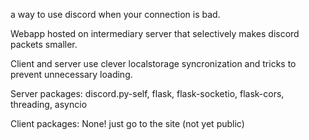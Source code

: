 a way to use discord when your connection is bad.

Webapp hosted on intermediary server that selectively makes discord packets smaller.

Client and server use clever localstorage syncronization and tricks to prevent unnecessary loading.

Server packages: discord.py-self, flask, flask-socketio, flask-cors, threading, asyncio

Client packages: None! just go to the site (not yet public) 

